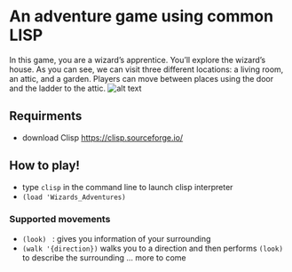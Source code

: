 # An adventure game using common LISP
In this game, you are a wizard’s apprentice. You’ll explore the wizard’s house. As you can see, we can visit three different locations: a living room, an attic, and a garden. Players can move between places using the door and the ladder to the attic.
![alt text](http://www.lisperati.com/world.jpg)

## Requirments
  - download Clisp https://clisp.sourceforge.io/
## How to play! 

 - type ``` clisp ``` in the command line to launch clisp interpreter 
 - ``` (load 'Wizards_Adventures) ```
 ### Supported movements 
   - ``` (look)  ``` : gives you information of your surrounding 
   - ``` (walk '{direction}) ``` walks you to a direction and then performs ``` (look) ``` to describe the surrounding
  ... more to come 
  
 

